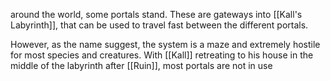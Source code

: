 around the world, some portals stand. These are gateways into [[Kall's Labyrinth]], that can be used to travel fast between the different portals. 

However, as the name suggest, the system is a maze and extremely hostile for most species and creatures. With [[Kall]] retreating to his house in the middle of the labyrinth after [[Ruin]], most portals are not in use